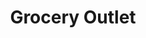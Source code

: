 ---
title: "Grocery Outlet"
url: /seattle/grocery-outlet-martin-luther-king-junior-way/
shop: Supermarkt
---